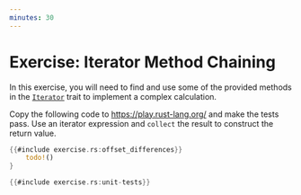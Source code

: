 ```yaml
---
minutes: 30
---
```


# Exercise: Iterator Method Chaining

In this exercise, you will need to find and use some of the provided methods in
the [`Iterator`][1] trait to implement a complex calculation.

Copy the following code to <https://play.rust-lang.org/> and make the tests
pass. Use an iterator expression and `collect` the result to construct the
return value.

```rust
{{#include exercise.rs:offset_differences}}
    todo!()
}

{{#include exercise.rs:unit-tests}}
```

[1]: https://doc.rust-lang.org/std/iter/trait.Iterator.html

